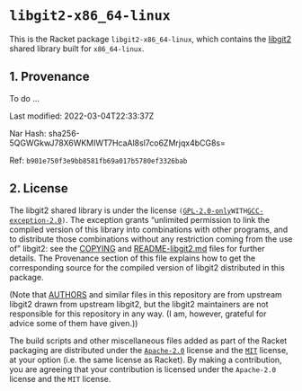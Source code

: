 # `libgit2-x86_64-linux`

This is the Racket package `libgit2-x86_64-linux`, which contains the
[libgit2](https://libgit2.org) shared library built for `x86_64-linux`.

## 1. Provenance

To do ...

Last modified: 2022-03-04T22:33:37Z

Nar Hash: sha256-5QGWGkwJ78X6WKMIWT7HcaAl8sl7co6ZMrjqx4bCG8s=

Ref: `b901e750f3e9bb8581fb69a017b5780ef3326bab`

## 2. License

The libgit2 shared library is under the license
`(`[`GPL-2.0-only`](https://spdx.org/licenses/GPL-2.0-only.html)` WITH
`[`GCC-exception-2.0`](https://spdx.org/licenses/GCC-exception-2.0.html)`)`.
The exception grants “unlimited permission to link the compiled version
of this library into combinations with other programs, and to distribute
those combinations without any restriction coming from the use of”
libgit2: see the [COPYING](./COPYING) and
[README-libgit2.md](./README-libgit2.md) files for further details. The
Provenance section of this file explains how to get the corresponding
source for the compiled version of libgit2 distributed in this package.

\(Note that [AUTHORS](./AUTHORS) and similar files in this repository
are from upstream libgit2 drawn from upstream libgit2, but the libgit2
maintainers are not responsible for this repository in any way. (I am,
however, grateful for advice some of them have given.))

The build scripts and other miscellaneous files added as part of the
Racket packaging are distributed under the
[`Apache-2.0`](https://spdx.org/licenses/Apache-2.0.html) license and
the [`MIT`](https://spdx.org/licenses/MIT.html) license, at your option
(i.e. the same license as Racket). By making a contribution, you are
agreeing that your contribution is licensed under the `Apache-2.0`
license and the `MIT` license.
